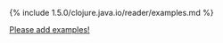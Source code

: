 {% include 1.5.0/clojure.java.io/reader/examples.md %}

[Please add examples!](https://github.com/arrdem/grimoire/edit/master/_includes/1.6.0/clojure.java.io/reader/examples.md)
